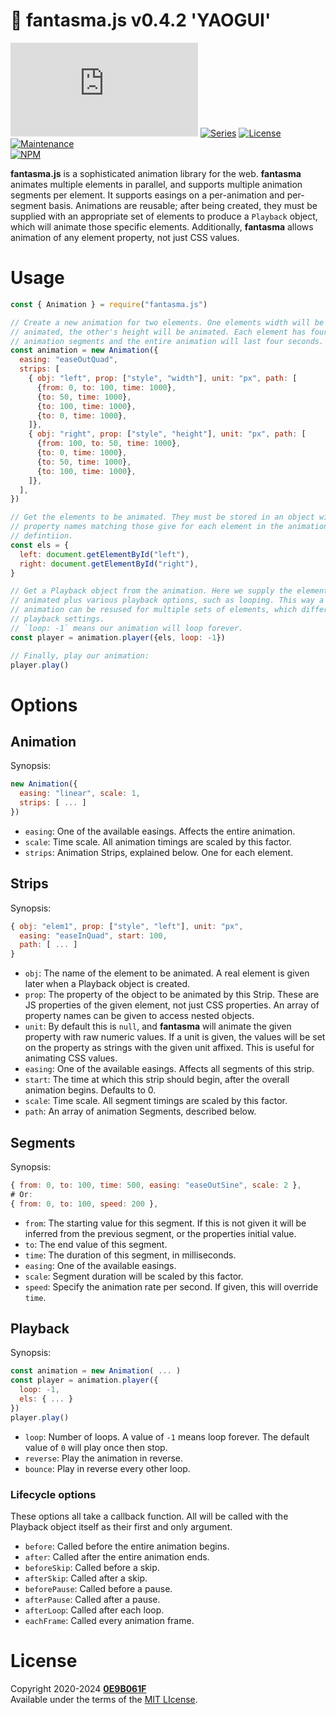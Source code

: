 # :ghost: **fantasma.js** v0.4.2 'YAOGUI'
[![Version][icon-ver]][repo]
[![Series][icon-ser]][repo]
[![License][icon-lic]][license]
[![Maintenance][icon-mnt]][commits]<br/>
[![NPM][icon-npm]][pkg]

**fantasma.js** is a sophisticated animation library for the web. **fantasma**
animates multiple elements in parallel, and supports multiple animation segments
per element. It supports easings on a per-animation and per-segment basis.
Animations are reusable; after being created, they must be supplied with an
appropriate set of elements to produce a `Playback` object, which will animate
those specific elements. Additionally, **fantasma** allows animation of any
element property, not just CSS values.

# Usage

```js
const { Animation } = require("fantasma.js")

// Create a new animation for two elements. One elements width will be
// animated, the other's height will be animated. Each element has four
// animation segments and the entire animation will last four seconds.
const animation = new Animation({
  easing: "easeOutQuad",
  strips: [
    { obj: "left", prop: ["style", "width"], unit: "px", path: [
      {from: 0, to: 100, time: 1000},
      {to: 50, time: 1000},
      {to: 100, time: 1000},
      {to: 0, time: 1000},
    ]},
    { obj: "right", prop: ["style", "height"], unit: "px", path: [
      {from: 100, to: 50, time: 1000},
      {to: 0, time: 1000},
      {to: 50, time: 1000},
      {to: 100, time: 1000},
    ]},
  ],
})

// Get the elements to be animated. They must be stored in an object with
// property names matching those give for each element in the animation
// defintiion.
const els = {
  left: document.getElementById("left"),
  right: document.getElementById("right"),
}

// Get a Playback object from the animation. Here we supply the elements to be
// animated plus various playback options, such as looping. This way a single
// animation can be resused for multiple sets of elements, which different
// playback settings.
// `loop: -1` means our animation will loop forever.
const player = animation.player({els, loop: -1})

// Finally, play our animation:
player.play()
```

# Options

## Animation

Synopsis:

```js
new Animation({
  easing: "linear", scale: 1,
  strips: [ ... ]
})
```

* `easing`: One of the available easings. Affects the entire animation.
* `scale`: Time scale. All animation timings are scaled by this factor.
* `strips`: Animation Strips, explained below. One for each element.

## Strips

Synopsis:

```js
{ obj: "elem1", prop: ["style", "left"], unit: "px",
  easing: "easeInQuad", start: 100, 
  path: [ ... ]
}
```

* `obj`: The name of the element to be animated. A real element is given later
  when a Playback object is created.
* `prop`: The property of the object to be animated by this Strip. These are JS
  properties of the given element, not just CSS properties. An array of
  property names can be given to access nested objects.
* `unit`: By default this is `null`, and **fantasma** will animate the given
  property with raw numeric values. If a unit is given, the values will be set
  on the property as strings with the given unit affixed. This is useful for
  animating CSS values.
* `easing`: One of the available easings. Affects all segments of this strip.
* `start`: The time at which this strip should begin, after the overall
  animation begins. Defaults to 0.
* `scale`: Time scale. All segment timings are scaled by this factor.
* `path`: An array of animation Segments, described below.

## Segments

Synopsis:

```js
{ from: 0, to: 100, time: 500, easing: "easeOutSine", scale: 2 },
# Or:
{ from: 0, to: 100, speed: 200 },
```

* `from`: The starting value for this segment. If this is not given it will be
inferred from the previous segment, or the properties initial value.
* `to`: The end value of this segment.
* `time`: The duration of this segment, in milliseconds.
* `easing`: One of the available easings.
* `scale`: Segment duration will be scaled by this factor.
* `speed`: Specify the animation rate per second. If given, this will override
  `time`.

## Playback

Synopsis:

```js
const animation = new Animation( ... )
const player = animation.player({
  loop: -1,
  els: { ... }
})
player.play()
```

* `loop`: Number of loops. A value of `-1` means loop forever. The default value
  of `0` will play once then stop.
* `reverse`: Play the animation in reverse.
* `bounce`: Play in reverse every other loop.

### Lifecycle options

These options all take a callback function. All will be called with the Playback object itself as their first and only argument.

* `before`: Called before the entire animation begins.
* `after`: Called after the entire animation ends.
* `beforeSkip`: Called before a skip.
* `afterSkip`: Called after a skip.
* `beforePause`: Called before a pause.
* `afterPause`: Called after a pause.
* `afterLoop`: Called after each loop.
* `eachFrame`: Called every animation frame.

# License

Copyright 2020-2024 **[0E9B061F][gh]**<br/>
Available under the terms of the [MIT LIcense][license].


[gh]:https://github.com/0E9B061F
[repo]:https://github.com/0E9B061F/fantasma.js
[license]:https://github.com/0E9B061F/fantasma.js/blob/master/LICENSE
[pkg]:https://www.npmjs.com/package/fantasma.js
[commits]:https://github.com/0E9B061F/fantasma.js/commits/master

[icon-ver]:https://img.shields.io/github/package-json/v/0E9B061F/fantasma.js?style=flat-square&logo=github&color=%236e7fd2
[icon-ser]:https://img.shields.io/badge/dynamic/json?color=%236e7fd2&label=series&prefix=%27&query=series&suffix=%27&url=https%3A%2F%2Fraw.githubusercontent.com%2F0E9B061F%2Ffantasma.js%2Fmaster%2Fpackage.json&style=flat-square
[icon-lic]:https://img.shields.io/github/license/0E9B061F/fantasma.js.svg?style=flat-square&color=%236e7fd2
[icon-npm]:https://img.shields.io/npm/v/fantasma.js.svg?style=flat-square&logo=npm&color=%23de2657
[icon-mnt]:https://img.shields.io/maintenance/yes/2024.svg?style=flat-square
